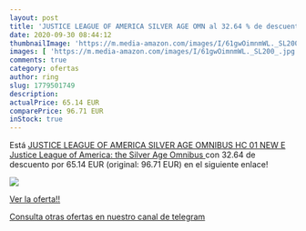 ```yaml
---
layout: post
title: 'JUSTICE LEAGUE OF AMERICA SILVER AGE OMN al 32.64 % de descuento'
date: 2020-09-30 08:44:12
thumbnailImage: 'https://m.media-amazon.com/images/I/61gwOimnmWL._SL200_.jpg'
images: [ 'https://m.media-amazon.com/images/I/61gwOimnmWL._SL200_.jpg' ]
comments: true
category: ofertas
author: ring
slug: 1779501749
description:
actualPrice: 65.14 EUR
comparePrice: 96.71 EUR
inStock: true
---
```


Está [JUSTICE LEAGUE OF AMERICA SILVER AGE OMNIBUS HC 01 NEW E  Justice League of America: the Silver Age Omnibus ](https://www.amazon.es/dp/1779501749/?tag=redken-21) con 32.64 de descuento por 65.14 EUR (original: 96.71 EUR) en el siguiente enlace!

[![](https://m.media-amazon.com/images/I/61gwOimnmWL._SL200_.jpg)](https://www.amazon.es/dp/1779501749/?tag=redken-21)

[Ver la oferta!!](https://www.amazon.es/dp/1779501749/?tag=redken-21)

[Consulta otras ofertas en nuestro canal de telegram](https://t.me/s/ofertas25)
